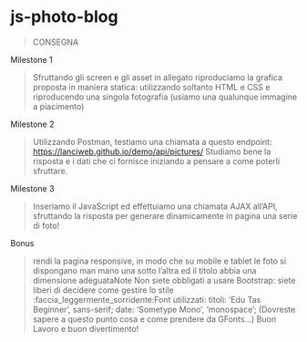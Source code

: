 # js-photo-blog

> CONSEGNA

Milestone 1

> Sfruttando gli screen e gli asset in allegato riproduciamo la grafica proposta in maniera statica: utilizzando soltanto HTML e CSS e riproducendo una singola fotografia (usiamo una qualunque immagine a piacimento)

Milestone 2

> Utilizzando Postman, testiamo una chiamata a questo endpoint:
> https://lanciweb.github.io/demo/api/pictures/
> Studiamo bene la risposta e i dati che ci fornisce iniziando a pensare a come poterli sfruttare.

Milestone 3

> Inseriamo il JavaScript ed effettuiamo una chiamata AJAX all’API, sfruttando la risposta per generare dinamicamente in pagina una serie di foto!

Bonus

> rendi la pagina responsive, in modo che su mobile e tablet le foto si dispongano man mano una sotto l’altra ed il titolo abbia una dimensione adeguataNote
> Non siete obbligati a usare Bootstrap: siete liberi di decidere come gestire lo stile :faccia_leggermente_sorridente:Font utilizzati:
> titoli:  ‘Edu Tas Beginner’, sans-serif;
> date: ‘Sometype Mono’, ‘monospace’;
> (Dovreste sapere a questo punto cosa e come prendere da GFonts…)
Buon Lavoro e buon divertimento! 